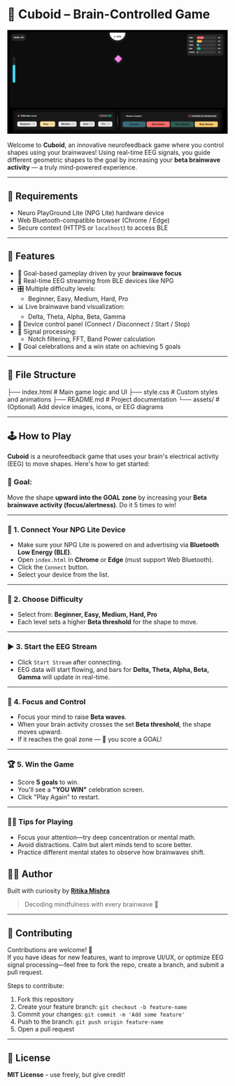 # 🧠 Cuboid – Brain-Controlled Game

![Cuboid](assets/Game.png)

Welcome to **Cuboid**, an innovative neurofeedback game where you control shapes using your brainwaves! Using real-time EEG signals, you guide different geometric shapes to the goal by increasing your **beta brainwave activity** — a truly mind-powered experience.

----

## 🔗 Requirements

- Neuro PlayGround Lite (NPG Lite) hardware device
- Web Bluetooth-compatible browser (Chrome / Edge)
- Secure context (HTTPS or `localhost`) to access BLE

---

## 🧩 Features

- 🎯 Goal-based gameplay driven by your **brainwave focus**
- 📶 Real-time EEG streaming from BLE devices like NPG
- 🎛️ Multiple difficulty levels:
  - Beginner, Easy, Medium, Hard, Pro
- 📊 Live brainwave band visualization:
  - Delta, Theta, Alpha, Beta, Gamma
- 🔌 Device control panel (Connect / Disconnect / Start / Stop)
- 🧠 Signal processing:
  - Notch filtering, FFT, Band Power calculation
- 🎉 Goal celebrations and a win state on achieving 5 goals

---

## 🧪 File Structure

├── index.html         # Main game logic and UI
├── style.css          # Custom styles and animations
├── README.md          # Project documentation
└── assets/            # (Optional) Add device images, icons, or EEG diagrams


---

## 🕹️ How to Play

**Cuboid** is a neurofeedback game that uses your brain's electrical activity (EEG) to move shapes. Here's how to get started:

### 🧠 Goal:
Move the shape **upward into the GOAL zone** by increasing your **Beta brainwave activity (focus/alertness)**. Do it 5 times to win!

---

### 🔌 1. Connect Your NPG Lite Device
- Make sure your NPG Lite is powered on and advertising via **Bluetooth Low Energy (BLE)**.
- Open `index.html` in **Chrome** or **Edge** (must support Web Bluetooth).
- Click the `Connect` button.
- Select your device from the list.

---

### 🎯 2. Choose Difficulty
- Select from: **Beginner, Easy, Medium, Hard, Pro**
- Each level sets a higher **Beta threshold** for the shape to move.

---

### ▶️ 3. Start the EEG Stream
- Click `Start Stream` after connecting.
- EEG data will start flowing, and bars for **Delta, Theta, Alpha, Beta, Gamma** will update in real-time.

---

### 🧠 4. Focus and Control
- Focus your mind to raise **Beta waves**.
- When your brain activity crosses the set **Beta threshold**, the shape moves upward.
- If it reaches the goal zone — 🎉 you score a GOAL!

---

### 🏆 5. Win the Game
- Score **5 goals** to win.
- You'll see a **"YOU WIN"** celebration screen.
- Click "Play Again" to restart.

---

### 🧘‍♀️ Tips for Playing
- Focus your attention—try deep concentration or mental math.
- Avoid distractions. Calm but alert minds tend to score better.
- Practice different mental states to observe how brainwaves shift.

## 👩‍💻 Author

Built with curiosity by [**Ritika Mishra**](https://github.com/Ritika8081)

> Decoding mindfulness with every brainwave 💫


---

## 🤝 Contributing

Contributions are welcome! 🎉  
If you have ideas for new features, want to improve UI/UX, or optimize EEG signal processing—feel free to fork the repo, create a branch, and submit a pull request.

Steps to contribute:
1. Fork this repository
2. Create your feature branch: `git checkout -b feature-name`
3. Commit your changes: `git commit -m 'Add some feature'`
4. Push to the branch: `git push origin feature-name`
5. Open a pull request

---

## 📜 License

**MIT License** – use freely, but give credit!

